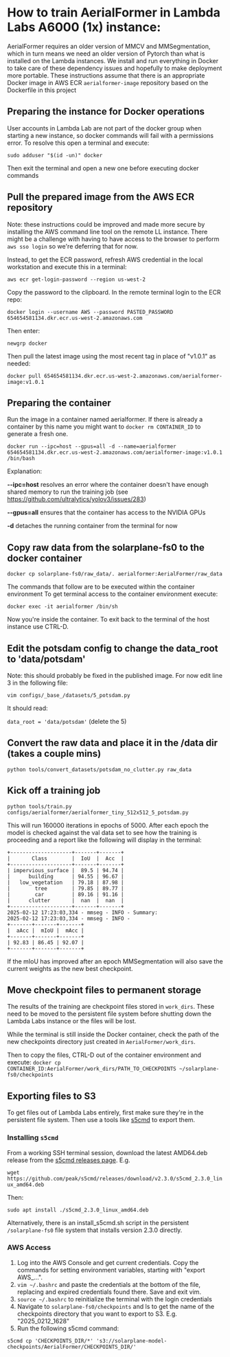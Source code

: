 # How to train AerialFormer in Lambda Labs A6000 (1x) instance:

AerialFormer requires an older version of MMCV and MMSegmentation, which in turn
means we need an older version of Pytorch than what is installed on the Lambda
instances. We install and run everything in Docker to take care of these
dependency issues and hopefully to make deployment more portable. These 
instructions assume that there is an appropriate Docker image in AWS ECR
`aerialformer-image` repository based on the Dockerfile in this project

## Preparing the instance for Docker operations

User accounts in Lambda Lab are not part of the docker group when starting a new 
instance, so docker commands will fail with a permissions error. To resolve this
open a terminal and execute:

`sudo adduser "$(id -un)" docker`

Then exit the terminal and open a new one before executing docker commands

## Pull the prepared image from the AWS ECR repository

Note: these instructions could be improved and made more secure by installing
the AWS command line tool on the remote LL instance. There might be a challenge
with having to have access to the browser to perform `aws sso login` so we're 
deferring that for now.

Instead, to get the ECR password, refresh AWS credential in the local workstation
and execute this in a terminal:

`aws ecr get-login-password --region us-west-2`

Copy the password to the clipboard. In the remote terminal login to the ECR repo:

`docker login --username AWS --password PASTED_PASSWORD 654654581134.dkr.ecr.us-west-2.amazonaws.com`

Then enter:

`newgrp docker`

Then pull the latest image using the most recent tag in place of "v1.0.1" as needed:

`docker pull 654654581134.dkr.ecr.us-west-2.amazonaws.com/aerialformer-image:v1.0.1`

## Preparing the container

Run the image in a container named aerialformer. If there is already a container by this
name you might want to `docker rm CONTAINER_ID` to generate a fresh one.

`docker run --ipc=host --gpus=all -d --name=aerialformer 654654581134.dkr.ecr.us-west-2.amazonaws.com/aerialformer-image:v1.0.1 /bin/bash`

Explanation:

**--ipc=host** resolves an error where the container doesn't have enough shared memory to run
the training job (see https://github.com/ultralytics/yolov3/issues/283)

**--gpus=all** ensures that the container has access to the NVIDIA GPUs

**-d** detaches the running container from the terminal for now

## Copy raw data from the solarplane-fs0 to the docker container

`docker cp solarplane-fs0/raw_data/. aerialformer:AerialFormer/raw_data`

The commands that follow are to be executed within the container environment
To get terminal access to the container environment execute:

`docker exec -it aerialformer /bin/sh`

Now you're inside the container. To exit back to the terminal of the
host instance use CTRL-D.

## Edit the potsdam config to change the data_root to 'data/potsdam'
Note: this should probably be fixed in the published image. For now
edit line 3 in the following file:

`vim configs/_base_/datasets/5_potsdam.py`

It should read:

`data_root = 'data/potsdam'` (delete the 5)

## Convert the raw data and place it in the /data dir (takes a couple mins)

`python tools/convert_datasets/potsdam_no_clutter.py raw_data`

## Kick off a training job

`python tools/train.py configs/aerialformer/aerialformer_tiny_512x512_5_potsdam.py`

This will run 160000 iterations in epochs of 5000. After each epoch the model
is checked against the val data set to see how the training is proceeding and a 
report like the following will display in the terminal:

``` 
+--------------------+-------+-------+
|       Class        |  IoU  |  Acc  |
+--------------------+-------+-------+
| impervious_surface |  89.5 | 94.74 |
|      building      | 94.55 | 96.67 |
|   low_vegetation   | 79.18 | 87.98 |
|        tree        | 79.85 | 89.77 |
|        car         | 89.16 | 91.16 |
|      clutter       |  nan  |  nan  |
+--------------------+-------+-------+
2025-02-12 17:23:03,334 - mmseg - INFO - Summary:
2025-02-12 17:23:03,334 - mmseg - INFO - 
+-------+-------+-------+
|  aAcc |  mIoU |  mAcc |
+-------+-------+-------+
| 92.83 | 86.45 | 92.07 |
+-------+-------+-------+
```
If the mIoU has improved after an epoch MMSegmentation will also save the 
current weights as the new best checkpoint.

## Move checkpoint files to permanent storage

The results of the training are checkpoint files stored in `work_dirs`. 
These need to be moved to the persistent file system before shutting down
the Lambda Labs instance or the files will be lost. 

While the terminal is still inside the Docker container, check the path of
the new checkpoints directory just created in `AerialFormer/work_dirs`.

Then to copy the files, CTRL-D out of the container environment and execute:
`docker cp CONTAINER_ID:AerialFormer/work_dirs/PATH_TO_CHECKPOINTS ~/solarplane-fs0/checkpoints`

## Exporting files to S3

To get files out of Lambda Labs entirely, first make sure they're in the
persistent file system. Then use a tools like [s5cmd](https://github.com/peak/s5cmd)
to export them. 

### Installing `s5cmd` 

From a working SSH terminal session, download the latest AMD64.deb release from
the [s5cmd releases page](https://github.com/peak/s5cmd/releases). E.g.

`wget https://github.com/peak/s5cmd/releases/download/v2.3.0/s5cmd_2.3.0_linux_amd64.deb`

Then:

`sudo apt install ./s5cmd_2.3.0_linux_amd64.deb`

Alternatively, there is an install_s5cmd.sh script in the persistent `/solarplane-fs0`
file system that installs version 2.3.0 directly.

### AWS Access

1. Log into the AWS Console and get current credentials. Copy the commands for
setting environment variables, starting with "export AWS_...".
2. `vim ~/.bashrc` and paste the credentials at the bottom of the file, replacing
and expired credentials found there. Save and exit vim.
3. `source ~/.bashrc` to reinitialize the terminal with the login credentials
4. Navigate to `solarplane-fs0/checkpoints` and ls to get the name of the 
checkpoints directory that you want to export to S3. E.g. "2025_0212_1628"
5. Run the following s5cmd command:

`s5cmd cp 'CHECKPOINTS_DIR/*' 's3://solarplane-model-checkpoints/AerialFormer/CHECKPOINTS_DIR/'`